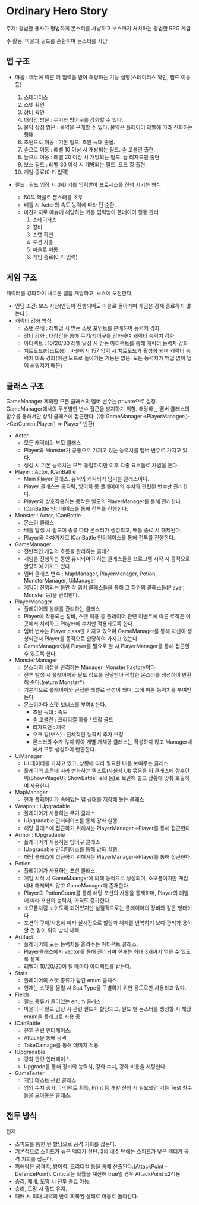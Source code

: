 # Ordinary Hero Story

주제: 평범한 용사가 평범하게 몬스터를 사냥하고 보스까지 처치하는 평범한 RPG 게임

주 활동: 마을과 필드를 순환하며 몬스터를 사냥

맵 구조
------------------------------------------------------------------------------------------------------------
 - 마을 : 메뉴에 따른 키 입력을 받아 해당하는 기능 실행(스테이터스 확인, 필드 이동 등)
   1. 스테이터스
   2. 스탯 확인
   3. 장비 확인
   4. 대장간 방문 : 무기와 방어구를 강화할 수 있다.
   5. 물약 상점 방문 : 물약을 구매할 수 있다. 물약은 플레이어 레벨에 따라 진화하는 형태.
   6. 초원으로 이동 : 기본 필드. 초원 늑대 출몰.
   7. 숲으로 이동 : 레벨 10 이상 시 개방되는 필드. 숲 고블린 출현.
   8. 늪으로 이동 : 레벨 20 이상 시 개방되는 필드. 늪 리자드맨 출현.
   9. 보스 필드 : 레벨 30 이상 시 개방되는 필드. 오크 킹 출현.
   10. 게임 종료(0 키 입력)
       
 - 필드 : 필드 입장 시 d/D 키를 입력받아 프로세스를 진행 시키는 형식
   - 50% 확률로 몬스터를 조우
   - 배틀 시 Actor의 속도 능력에 따라 턴 순환.
   -  마찬가지로 메뉴에 해당하는 키를 입력받아 플레이어 행동 관리
      1. 스테이터스
      2. 장비
      3. 스탯 확인
      4. 포션 사용
      5. 마을로 이동
      6. 게임 종료(0 키 입력)

게임 구조
------------------------------------------------------------------------------------------------------------
캐릭터를 강화하여 새로운 맵을 개방하고, 보스에 도전한다.
 
 - 엔딩 조건: 보스 사냥(엔딩이 진행되어도 마을로 돌아가며 게임은 강제 종료하지 않는다.)
 - 캐릭터 강화 방식
    - 스탯 분배 : 레벨업 시 받는 스탯 포인트를 분배하여 능력치 강화
    - 장비 강화 : 대장간을 통해 무기/방어구를 강화하여 캐릭터 능력치 강화
    - 아티팩트 : 10/20/30 레벨 달성 시 받는 아티팩트를 통해 캐릭터 능력치 강화
    - 치트모드(테스트용) : 마을에서 157 입력 시 치트모드가 활성화 되며 캐릭터 능력치 대폭 강화(이전 모드로 돌아가는 기능은 없음. 모든 능력치가 백업 없이 덮어 씌워지기 때문)
     
클래스 구조
------------------------------------------------------------------------------------------------------------
GameManager 제외한 모든 클래스의 멤버 변수는 private으로 설정. GameManager에서의 무분별한 변수 접근을 방지하기 위함.
해당하는 멤버 클래스의 함수를 통해서만 상위 클래스에 접근한다.
(예: GameManager->PlayerManager()->GetCurrentPlayer() => Player* 반환)

 - Actor
   - 모든 캐릭터의 부모 클래스
   - Player와 Monster가 공통으로 가지고 있는 능력치를 멤버 변수로 가지고 있다.
   - 생성 시 기본 능력치는 모두 동일하지만 이후 각종 요소들로 차별을 둔다.
 - Player : Actor, ICanBattle
   - Main Player 클래스. 유저의 캐릭터가 담기는 클래스이다.
   - Player 클래스는 공격력, 방어력 등 플레이어의 수치와 관련된 변수만 관리한다.
   - Player와 상호작용하는 동작은 별도의 PlayerManager를 통해 관리한다.
   - ICanBattle 인터페이스를 통해 전투를 진행한다.
 - Monster : Actor, ICanBattle
   - 몬스터 클래스
   - 배틀 발생 시 필드에 종류 따라 몬스터가 생성되고, 배틀 종료 시 해제된다.
   - Player와 마차가지로 ICanBattle 인터페이스를 통해 전투를 진행한다.
 - GameManager
    - 전반적인 게임의 흐름을 관리하는 클래스.
    - 게임을 진행하는 동안 유지되어야 하는 클래스들을 프로그램 시작 시 동적으로 할당하여 가지고 있다.
    - 멤버 클래스 변수 : MapManager, PlayerManager, Potion, MonsterManager, UiManager
    - 게임이 진행되는 동안 각 멤버 클래스들을 통해 그 하위의 클래스들(Player, Monster 등)을 관리한다.
 - PlayerManager
    - 플레이어의 상태를 관리하는 클래스
    - Player에 착용되는 장비, 스탯 적용 등 플레이어 관련 이벤트에 따른 로직은 이곳에서 처리하고 Player에 수치만 적용되도록 한다.
    - 멤버 변수는 Player class만 가지고 있으며 GameManager를 통해 자신이 생성되면서 Player를 동적으로 할당하여 가지고 있는다.
    - GameManager에서 Player를 필요로 할 시 PlayerManager를 통해 접근할 수 있도록 한다.
 - MonsterManager
    - 몬스터의 생성을 관리하는 Manager. Monster Factory이다.
    - 전투 발생 시 플레이어와 필드 정보를 전달받아 적합한 몬스터를 생성하여 반환해 준다.(return Monster*)
    - 기본적으로 플레이어와 근접한 레벨로 생성이 되며, 그에 따른 능력치를 부여받는다.
    - 몬스터마다 스탯 보너스를 부여받는다.
       - 초원 늑대 : 속도
       - 숲 고블린 : 크리티컬 확률 / 드랍 골드
       - 리자드맨 : 체력
       - 오크 킹(보스) : 전체적인 능력치 추가 보정
       - 몬스터의 수가 많지 않아 개별 개체당 클래스는 작성하지 않고 Manager내에서 모두 생성하여 반환한다.
 - UiManager
    - Ui 데이터를 가지고 있고, 상황에 따라 필요한 Ui를 보여주는 클래스.
    - 플레이의 흐름에 따라 변화하는 텍스트(사실상 UI) 묶음을 이 클래스에 함수단위(ShowVilageUi, ShowBattleField 등)로 보관해 놓고 상황에 맞춰 호출하여 사용한다.
 - MapManager
    - 현재 플레이어가 속해있는 맵 상태를 저장해 놓는 클래스
 - Weapon : IUpgradable
    - 플레이어가 사용하는 무기 클래스
    - IUpgradable 인터페이스를 통해 강화 실행.
    - 해당 클래스에 접근하기 위해서는 PlayerManager->Player를 통해 접근한다.
 - Armor : IUpgradable
    - 플레이어가 사용하는 방어구 클래스
    - IUpgradable 인터페이스를 통해 강화 실행.
    - 해당 클래스에 접근하기 위해서는 PlayerManager->Player를 통해 접근한다.
 - Potion
    - 플레이어가 사용하는 포션 클래스.
    - 게임 시작 시 GameMaanger에 의해 동적으로 생성되며, 소모품이지만 게임 내내 해제되지 않고 GameManager에 존재한다.
    - Player의 PotionCount를 통해 해당 포션의 사용을 통제하며, Player의 레벨에 따라 포션의 능력치, 가격도 증가한다.
    - 소모품처럼 보이도록 되어있지만 실질적으로는 플레이어의 장비와 같은 형태이다.
    - 포션의 구매/사용에 따라 실시간으로 할당과 해제를 반복하기 보다 관리가 용이할 것 같아 위의 방식 채택.  
 - Artifact
    - 플레이어의 모든 능력치를 올려주는 아티팩트 클래스.
    - Player클래스에서 vector를 통해 관리되며 현재는 최대 3개까지 얻을 수 있도록 설계
    - 레벨이 10/20/30이 될 때마다 아티팩트를 받는다.
 - Stats
    - 플레이어의 스탯 종류가 담긴 enum 클래스.
    - 현재는 스탯을 올릴 시 Stat Type을 구별하기 위한 용도로만 사용되고 있다.
 - Fields
    - 필드 종류가 들어있는 enum 클래스.
    - 마을이나 필드 입장 시 관련 필드가 할당되고, 필드 별 몬스터를 생성할 시 해당 enum을 플래그로 사용 중.
 - ICanBattle
    - 전투 관련 인터페이스.
    - Attack을 통해 공격
    - TakeDamage를 통해 데미지 적용
 - IUpgradable
    - 강화 관련 인터페이스.
    - Upgrade를 통해 장비의 능력치, 강화 수치, 강화 비용을 세팅한다.
 - GameTester
    - 게임 테스트 관련 클래스
    - 임의 수치 증가, 아티팩트 획득, Print 등 개발 진행 시 필요했던 기능 Test 함수들을 모아놓은 클래스.


전투 방식
------------------------------------------------------------------------------------------------------------
턴제
 - 스피드를 통한 턴 할당으로 공격 기회를 잡는다.
 - 기본적으로 스피드가 높은 액터가 선턴. 3의 배수 턴에는 스피드가 낮은 액터가 공격 기회를 잡는다.
 - 피해량은 공격력, 방어력, 크리티컬 등을 통해 산출된다.(AttackPoint - DefencePoint). Critical은 확률을 계산해 true일 경우 AttackPoint x2적용
 - 승리, 패배, 도망 시 전투 종료 가능.
 - 승리, 도망 시 필드 유지.
 - 패배 시 최대 체력의 반이 회복된 상태로 마을로 돌아간다.



   
